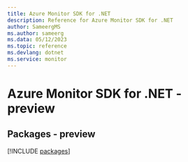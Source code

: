 ```yaml
---
title: Azure Monitor SDK for .NET
description: Reference for Azure Monitor SDK for .NET
author: SameergMS
ms.author: sameerg
ms.data: 05/12/2023
ms.topic: reference
ms.devlang: dotnet
ms.service: monitor
---
```

# Azure Monitor SDK for .NET - preview
## Packages - preview
[!INCLUDE [packages](monitor-index.md)]